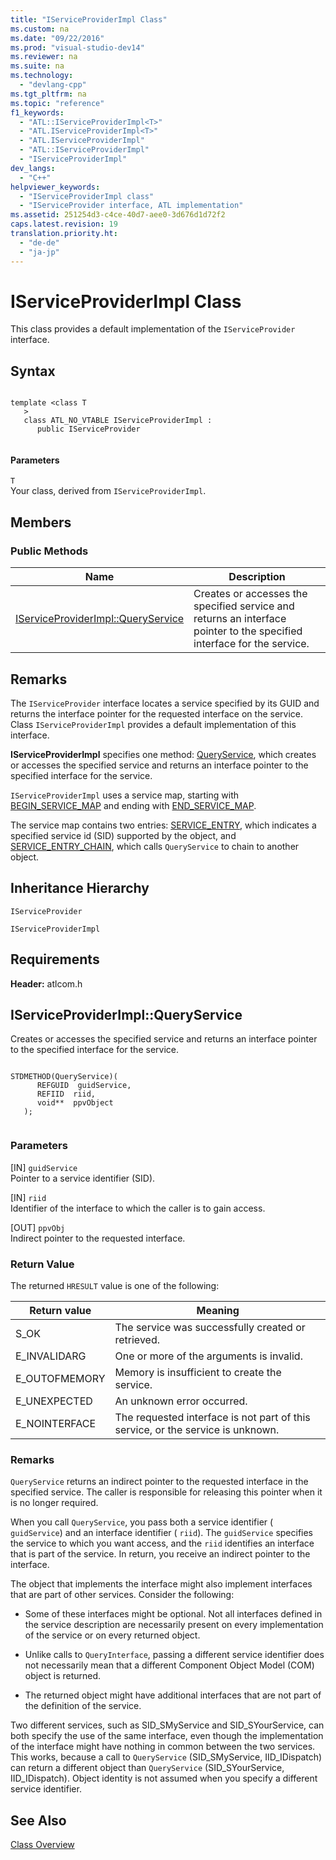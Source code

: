 ```yaml
---
title: "IServiceProviderImpl Class"
ms.custom: na
ms.date: "09/22/2016"
ms.prod: "visual-studio-dev14"
ms.reviewer: na
ms.suite: na
ms.technology: 
  - "devlang-cpp"
ms.tgt_pltfrm: na
ms.topic: "reference"
f1_keywords: 
  - "ATL::IServiceProviderImpl<T>"
  - "ATL.IServiceProviderImpl<T>"
  - "ATL.IServiceProviderImpl"
  - "ATL::IServiceProviderImpl"
  - "IServiceProviderImpl"
dev_langs: 
  - "C++"
helpviewer_keywords: 
  - "IServiceProviderImpl class"
  - "IServiceProvider interface, ATL implementation"
ms.assetid: 251254d3-c4ce-40d7-aee0-3d676d1d72f2
caps.latest.revision: 19
translation.priority.ht: 
  - "de-de"
  - "ja-jp"
---
```

# IServiceProviderImpl Class
This class provides a default implementation of the `IServiceProvider` interface.  
  
## Syntax  
  
```  
  
template <class T  
   >   
   class ATL_NO_VTABLE IServiceProviderImpl :  
      public IServiceProvider  
  
```  
  
#### Parameters  
 `T`  
 Your class, derived from `IServiceProviderImpl`.  
  
## Members  
  
### Public Methods  
  
|Name|Description|  
|----------|-----------------|  
|[IServiceProviderImpl::QueryService](../vs140/iserviceproviderimpl--queryservice.md)|Creates or accesses the specified service and returns an interface pointer to the specified interface for the service.|  
  
## Remarks  
 The `IServiceProvider` interface locates a service specified by its GUID and returns the interface pointer for the requested interface on the service. Class `IServiceProviderImpl` provides a default implementation of this interface.  
  
 **IServiceProviderImpl** specifies one method: [QueryService](../vs140/iserviceproviderimpl--queryservice.md), which creates or accesses the specified service and returns an interface pointer to the specified interface for the service.  
  
 `IServiceProviderImpl` uses a service map, starting with [BEGIN_SERVICE_MAP](../vs140/begin_service_map.md) and ending with [END_SERVICE_MAP](../vs140/end_service_map.md).  
  
 The service map contains two entries: [SERVICE_ENTRY](../vs140/service_entry.md), which indicates a specified service id (SID) supported by the object, and [SERVICE_ENTRY_CHAIN](../vs140/service_entry_chain.md), which calls `QueryService` to chain to another object.  
  
## Inheritance Hierarchy  
 `IServiceProvider`  
  
 `IServiceProviderImpl`  
  
## Requirements  
 **Header:** atlcom.h  
  
##  <a name="iserviceproviderimpl__queryservice"></a>  IServiceProviderImpl::QueryService  
 Creates or accesses the specified service and returns an interface pointer to the specified interface for the service.  
  
```  
  
STDMETHOD(QueryService)(  
      REFGUID  guidService,  
      REFIID  riid,  
      void**  ppvObject  
   );  
  
```  
  
### Parameters  
 [IN] `guidService`  
 Pointer to a service identifier (SID).  
  
 [IN] `riid`  
 Identifier of the interface to which the caller is to gain access.  
  
 [OUT] `ppvObj`  
 Indirect pointer to the requested interface.  
  
### Return Value  
 The returned `HRESULT` value is one of the following:  
  
|Return value|Meaning|  
|------------------|-------------|  
|S_OK|The service was successfully created or retrieved.|  
|E_INVALIDARG|One or more of the arguments is invalid.|  
|E_OUTOFMEMORY|Memory is insufficient to create the service.|  
|E_UNEXPECTED|An unknown error occurred.|  
|E_NOINTERFACE|The requested interface is not part of this service, or the service is unknown.|  
  
### Remarks  
 `QueryService` returns an indirect pointer to the requested interface in the specified service. The caller is responsible for releasing this pointer when it is no longer required.  
  
 When you call `QueryService`, you pass both a service identifier ( `guidService`) and an interface identifier ( `riid`). The `guidService` specifies the service to which you want access, and the `riid` identifies an interface that is part of the service. In return, you receive an indirect pointer to the interface.  
  
 The object that implements the interface might also implement interfaces that are part of other services. Consider the following:  
  
-   Some of these interfaces might be optional. Not all interfaces defined in the service description are necessarily present on every implementation of the service or on every returned object.  
  
-   Unlike calls to `QueryInterface`, passing a different service identifier does not necessarily mean that a different Component Object Model (COM) object is returned.  
  
-   The returned object might have additional interfaces that are not part of the definition of the service.  
  
 Two different services, such as SID_SMyService and SID_SYourService, can both specify the use of the same interface, even though the implementation of the interface might have nothing in common between the two services. This works, because a call to `QueryService` (SID_SMyService, IID_IDispatch) can return a different object than `QueryService` (SID_SYourService, IID_IDispatch). Object identity is not assumed when you specify a different service identifier.  
  
## See Also  
 [Class Overview](../vs140/atl-class-overview.md)